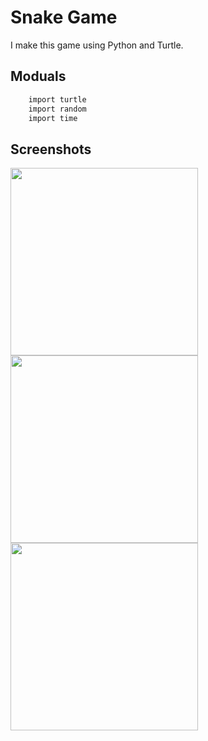 
# Snake Game 
I make this game using Python and Turtle.

## Moduals


```bash
    import turtle
    import random
    import time
```
    
## Screenshots

<p float = "left">
  <img src="https://user-images.githubusercontent.com/74901469/160275764-6cc4ad20-c673-4f63-831a-51be973f9b0b.png" width="300" />
  <img src="https://user-images.githubusercontent.com/74901469/160275918-aa41cbd0-a5f5-4d8f-8606-263d0d107d3b.png" width="300" />
  <img src="https://user-images.githubusercontent.com/74901469/160275954-74b6ea47-807a-48b0-91a2-61ba3ce04c93.png" width="300" />
</p>
